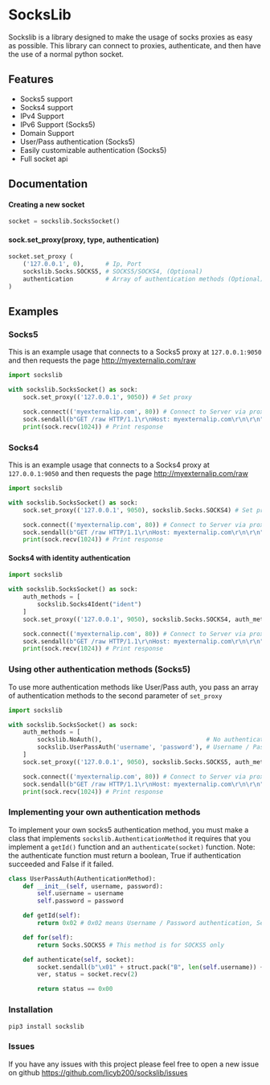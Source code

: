 


# SocksLib

Sockslib is a library designed to make the usage of socks proxies as easy as possible.
This library can connect to proxies, authenticate, and then have the use of a normal python socket.

## Features
- Socks5 support
- Socks4 support
- IPv4 Support
- IPv6 Support (Socks5)
- Domain Support
- User/Pass authentication  (Socks5)
- Easily customizable authentication (Socks5)
- Full socket api

## Documentation

#### Creating a new socket
```python
socket = sockslib.SocksSocket()
```
#### sock.set_proxy(proxy, type, authentication)
```python
socket.set_proxy (
	('127.0.0.1', 0),      # Ip, Port
	sockslib.Socks.SOCKS5, # SOCKS5/SOCKS4, (Optional)
	authentication         # Array of authentication methods (Optional)
)
```

## Examples
### Socks5
This is an example usage that connects to a Socks5 proxy at `127.0.0.1:9050` and then requests the page http://myexternalip.com/raw
```python
import sockslib

with sockslib.SocksSocket() as sock:
    sock.set_proxy(('127.0.0.1', 9050)) # Set proxy

    sock.connect(('myexternalip.com', 80)) # Connect to Server via proxy
    sock.sendall(b"GET /raw HTTP/1.1\r\nHost: myexternalip.com\r\n\r\n") # Send HTTP Request
    print(sock.recv(1024)) # Print response
```
### Socks4
This is an example usage that connects to a Socks4 proxy at `127.0.0.1:9050` and then requests the page http://myexternalip.com/raw
```python
import sockslib

with sockslib.SocksSocket() as sock:
    sock.set_proxy(('127.0.0.1', 9050), sockslib.Socks.SOCKS4) # Set proxy

    sock.connect(('myexternalip.com', 80)) # Connect to Server via proxy
    sock.sendall(b"GET /raw HTTP/1.1\r\nHost: myexternalip.com\r\n\r\n") # Send HTTP Request
    print(sock.recv(1024)) # Print response
```
#### Socks4 with identity authentication
```python
import sockslib

with sockslib.SocksSocket() as sock:
    auth_methods = [
        sockslib.Socks4Ident("ident")
    ]
    sock.set_proxy(('127.0.0.1', 9050), sockslib.Socks.SOCKS4, auth_methods) # Set proxy

    sock.connect(('myexternalip.com', 80)) # Connect to Server via proxy
    sock.sendall(b"GET /raw HTTP/1.1\r\nHost: myexternalip.com\r\n\r\n") # Send HTTP Request
    print(sock.recv(1024)) # Print response
```

### Using other authentication methods (Socks5)
To use more authentication methods like User/Pass auth, you pass an array of authentication methods to the second parameter of `set_proxy`
```python
import sockslib

with sockslib.SocksSocket() as sock:
    auth_methods = [
        sockslib.NoAuth(),                             # No authentication
        sockslib.UserPassAuth('username', 'password'), # Username / Password authentication
    ]
    sock.set_proxy(('127.0.0.1', 9050), sockslib.Socks.SOCKS5, auth_methods) # Set proxy

    sock.connect(('myexternalip.com', 80)) # Connect to Server via proxy
    sock.sendall(b"GET /raw HTTP/1.1\r\nHost: myexternalip.com\r\n\r\n") # Send HTTP Request
    print(sock.recv(1024)) # Print response
```

### Implementing your own authentication methods
To implement your own socks5 authentication method, you must make a class that implements `sockslib.AuthenticationMethod` it requires that you implement a `getId()` function and an `authenticate(socket)` function. Note: the authenticate function must return a boolean, True if authentication succeeded and False if it failed.

```python
class UserPassAuth(AuthenticationMethod):
    def __init__(self, username, password):
        self.username = username
        self.password = password

    def getId(self):
        return 0x02 # 0x02 means Username / Password authentication, See https://en.wikipedia.org/wiki/SOCKS#SOCKS5 for a list of all authentication ID's

    def for(self):
        return Socks.SOCKS5 # This method is for SOCKS5 only

    def authenticate(self, socket):
        socket.sendall(b"\x01" + struct.pack("B", len(self.username)) + self.username.encode() + struct.pack("B", len(self.password)) + self.password.encode())
        ver, status = socket.recv(2)

        return status == 0x00

```

### Installation

`pip3 install sockslib`

### Issues

If you have any issues with this project please feel free to open a new issue on github
https://github.com/licyb200/sockslib/issues
